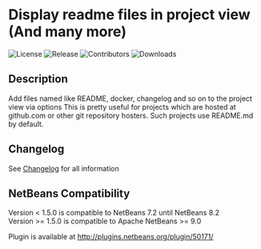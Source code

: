 # Display readme files in project view (And many more)
![License](https://img.shields.io/github/license/Chris2011/readmeinprojectview.svg)
![Release](https://img.shields.io/github/release/Chris2011/readmeinprojectview.svg)
![Contributors](https://img.shields.io/github/contributors/chris2011/readmeinprojectview.svg)
![Downloads](https://img.shields.io/github/downloads/chris2011/readmeinprojectview/total.svg)

## Description
Add files named like README, docker, changelog and so on to the project view via options
This is pretty useful for projects which are hosted at github.com or other git repository hosters. Such projects use README.md by default.

## Changelog
See [Changelog](./Changelog.md) for all information 

## NetBeans Compatibility
Version < 1.5.0 is compatible to NetBeans 7.2 until NetBeans 8.2  
Version >= 1.5.0 is compatible to Apache NetBeans >= 9.0  
  
Plugin is available at http://plugins.netbeans.org/plugin/50171/
